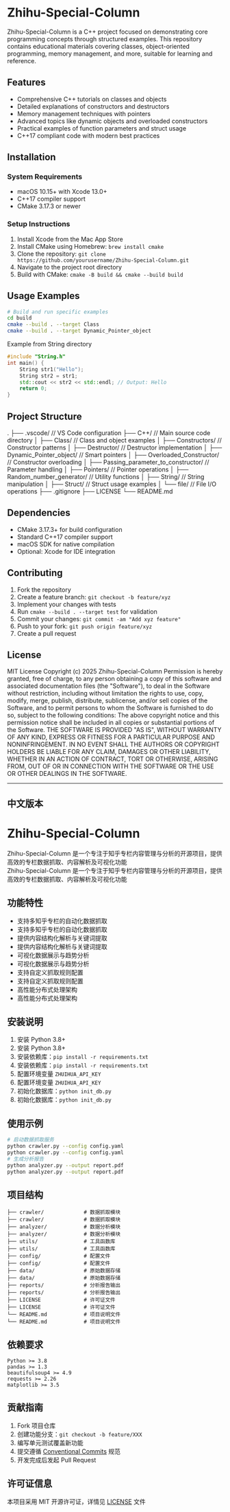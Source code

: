 # Zhihu-Special-Column
Zhihu-Special-Column is a C++ project focused on demonstrating core programming concepts through structured examples. This repository contains educational materials covering classes, object-oriented programming, memory management, and more, suitable for learning and reference.
## Features
- Comprehensive C++ tutorials on classes and objects
- Detailed explanations of constructors and destructors
- Memory management techniques with pointers
- Advanced topics like dynamic objects and overloaded constructors
- Practical examples of function parameters and struct usage
- C++17 compliant code with modern best practices
## Installation
### System Requirements
- macOS 10.15+ with Xcode 13.0+
- C++17 compiler support
- CMake 3.17.3 or newer
### Setup Instructions
1. Install Xcode from the Mac App Store
2. Install CMake using Homebrew: `brew install cmake`
3. Clone the repository: `git clone https://github.com/yourusername/Zhihu-Special-Column.git`
4. Navigate to the project root directory
5. Build with CMake: `cmake -B build && cmake --build build`
## Usage Examples
```bash
# Build and run specific examples
cd build
cmake --build . --target Class
cmake --build . --target Dynamic_Pointer_object
```
Example from String directory
```cpp
#include "String.h"
int main() {
    String str1("Hello");
    String str2 = str1;
    std::cout << str2 << std::endl; // Output: Hello
    return 0;
}
```
## Project Structure
.
├── .vscode/                // VS Code configuration
├── C++/                    // Main source code directory
│   ├── Class/              // Class and object examples
│   ├── Constructors/        // Constructor patterns
│   ├── Destructor/          // Destructor implementation
│   ├── Dynamic_Pointer_object/ // Smart pointers
│   ├── Overloaded_Constructor/ // Constructor overloading
│   ├── Passing_parameter_to_constructor/ // Parameter handling
│   ├── Pointers/           // Pointer operations
│   ├── Random_number_generator/ // Utility functions
│   ├── String/             // String manipulation
│   ├── Struct/             // Struct usage examples
│   └── file/               // File I/O operations
├── .gitignore
├── LICENSE
└── README.md
## Dependencies
- CMake 3.17.3+ for build configuration
- Standard C++17 compiler support
- macOS SDK for native compilation
- Optional: Xcode for IDE integration
## Contributing
1. Fork the repository
2. Create a feature branch: `git checkout -b feature/xyz`
3. Implement your changes with tests
4. Run `cmake --build . --target test` for validation
5. Commit your changes: `git commit -am "Add xyz feature"`
6. Push to your fork: `git push origin feature/xyz`
7. Create a pull request
## License
MIT License
Copyright (c) 2025 Zhihu-Special-Column
Permission is hereby granted, free of charge, to any person obtaining a copy
of this software and associated documentation files (the "Software"), to deal
in the Software without restriction, including without limitation the rights
to use, copy, modify, merge, publish, distribute, sublicense, and/or sell
copies of the Software, and to permit persons to whom the Software is
furnished to do so, subject to the following conditions:
The above copyright notice and this permission notice shall be included in all
copies or substantial portions of the Software.
THE SOFTWARE IS PROVIDED "AS IS", WITHOUT WARRANTY OF ANY KIND, EXPRESS OR
FITNESS FOR A PARTICULAR PURPOSE AND NONINFRINGEMENT. IN NO EVENT SHALL THE
AUTHORS OR COPYRIGHT HOLDERS BE LIABLE FOR ANY CLAIM, DAMAGES OR OTHER
LIABILITY, WHETHER IN AN ACTION OF CONTRACT, TORT OR OTHERWISE, ARISING FROM,
OUT OF OR IN CONNECTION WITH THE SOFTWARE OR THE USE OR OTHER DEALINGS IN THE
SOFTWARE.

---

## 中文版本

# Zhihu-Special-Column  
Zhihu-Special-Column 是一个专注于知乎专栏内容管理与分析的开源项目，提供高效的专栏数据抓取、内容解析及可视化功能  
Zhihu-Special-Column 是一个专注于知乎专栏内容管理与分析的开源项目，提供高效的专栏数据抓取、内容解析及可视化功能  
## 功能特性  
- 支持多知乎专栏的自动化数据抓取  
- 支持多知乎专栏的自动化数据抓取  
- 提供内容结构化解析与关键词提取  
- 提供内容结构化解析与关键词提取  
- 可视化数据展示与趋势分析  
- 可视化数据展示与趋势分析  
- 支持自定义抓取规则配置  
- 支持自定义抓取规则配置  
- 高性能分布式处理架构  
- 高性能分布式处理架构  
## 安装说明  
1. 安装 Python 3.8+  
1. 安装 Python 3.8+  
2. 安装依赖库：`pip install -r requirements.txt`  
2. 安装依赖库：`pip install -r requirements.txt`  
3. 配置环境变量 `ZHUIHUA_API_KEY`  
3. 配置环境变量 `ZHUIHUA_API_KEY`  
4. 初始化数据库：`python init_db.py`  
4. 初始化数据库：`python init_db.py`  
## 使用示例    
```bash  
# 启动数据抓取服务  
python crawler.py --config config.yaml  
python crawler.py --config config.yaml  
# 生成分析报告  
python analyzer.py --output report.pdf  
python analyzer.py --output report.pdf  
```  
  
## 项目结构  
```
├── crawler/             # 数据抓取模块  
├── crawler/             # 数据抓取模块  
├── analyzer/            # 数据分析模块  
├── analyzer/            # 数据分析模块  
├── utils/               # 工具函数库  
├── utils/               # 工具函数库  
├── config/              # 配置文件  
├── config/              # 配置文件  
├── data/                # 原始数据存储  
├── data/                # 原始数据存储  
├── reports/             # 分析报告输出  
├── reports/             # 分析报告输出  
├── LICENSE              # 许可证文件  
├── LICENSE              # 许可证文件  
└── README.md            # 项目说明文件  
└── README.md            # 项目说明文件  
```  
## 依赖要求    
```text  
Python >= 3.8  
pandas >= 1.3  
beautifulsoup4 >= 4.9  
requests >= 2.26  
matplotlib >= 3.5  
```  
## 贡献指南  
1. Fork 项目仓库   
2. 创建功能分支：`git checkout -b feature/XXX`  
3. 编写单元测试覆盖新功能  
4. 提交遵循 [Conventional Commits](https://www.conventionalcommits.org/) 规范  
5. 开发完成后发起 Pull Request  

## 许可证信息  
本项目采用 MIT 开源许可证，详情见 [LICENSE](LICENSE) 文件


